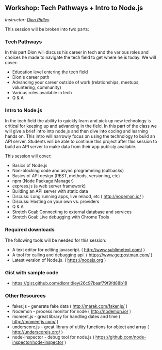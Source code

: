 ## Workshop: Tech Pathways + Intro to Node.js
*Instructor: [Dion Ridley](https://www.linkedin.com/in/dionridley)*

This session will be broken into two parts:

### Tech Pathways

In this part Dion will discuss his career in tech and the various roles and choices he made to navigate the tech field to get where he is today.  We will cover:

* Education level entering the tech field
* Dion's career path
* Advancing your career outside of work (relationships, meetups, voluntering, community)
* Various roles available in tech
* Q & A


### Intro to Node.js

In the tech field the ability to quickly learn and pick up new technology is critical for keeping up and advancing in the field.  In this part of the class we will give a brief intro into node.js and then dive into coding and learning hands on.  This intro will narrowly focus on using the technology to build an API server.  Students will be able to continue this project after this session to build an API server to make data from their app publicly available.

This session will cover:

* Basics of Node.js
* Non-blocking code and async programming (callbacks)
* Basics of API design (REST, methods, versioning, etc)
* npm (Node Package Manager)
* express.js (a web server framework)
* Building an API server with static data
* Discuss: Long running apps, live relaod, etc ( http://nodemon.io/ )
* Discuss: Hosting on your own vs. providers
* Q & A
* Stretch Goal: Connecting to external database and services
* Stretch Goal: Live debugging with Chrome Tools

### Required downloads

The following tools will be needed for this session:

* A text editor for editing javascript. ( http://www.sublimetext.com/ )
* A tool for calling and debugging api. ( https://www.getpostman.com/ )
* Latest version of Node.js. ( https://nodejs.org )

### Gist with sample code

* https://gist.github.com/dionridley/26c97baaf79f9fd88b18

### Other Resources
* faker.js - generate fake data ( http://marak.com/faker.js/ )
* Nodemon - process monitor for node ( http://nodemon.io/ )
* moment.js - great library for handling dates and time ( http://momentjs.com/ )
* underscore.js - great library of utility functions for object and array ( http://underscorejs.org/ )
* node-inspector - debug tool for node.js ( https://github.com/node-inspector/node-inspector )
